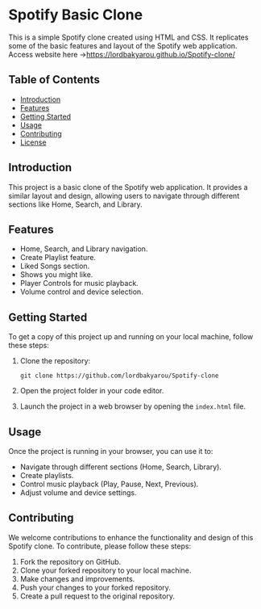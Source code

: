 # Spotify Basic Clone

This is a simple Spotify clone created using HTML and CSS. It replicates some of the basic features and layout of the Spotify web application.
Access website here ->https://lordbakyarou.github.io/Spotify-clone/

## Table of Contents

- [Introduction](#introduction)
- [Features](#features)
- [Getting Started](#getting-started)
- [Usage](#usage)
- [Contributing](#contributing)
- [License](#license)

## Introduction

This project is a basic clone of the Spotify web application. It provides a similar layout and design, allowing users to navigate through different sections like Home, Search, and Library.

## Features

- Home, Search, and Library navigation.
- Create Playlist feature.
- Liked Songs section.
- Shows you might like.
- Player Controls for music playback.
- Volume control and device selection.

## Getting Started

To get a copy of this project up and running on your local machine, follow these steps:

1. Clone the repository:

   ```
   git clone https://github.com/lordbakyarou/Spotify-clone
   ```

2. Open the project folder in your code editor.

3. Launch the project in a web browser by opening the `index.html` file.

## Usage

Once the project is running in your browser, you can use it to:

- Navigate through different sections (Home, Search, Library).
- Create playlists.
- Control music playback (Play, Pause, Next, Previous).
- Adjust volume and device settings.

## Contributing

We welcome contributions to enhance the functionality and design of this Spotify clone. To contribute, please follow these steps:

1. Fork the repository on GitHub.
2. Clone your forked repository to your local machine.
3. Make changes and improvements.
4. Push your changes to your forked repository.
5. Create a pull request to the original repository.
   
